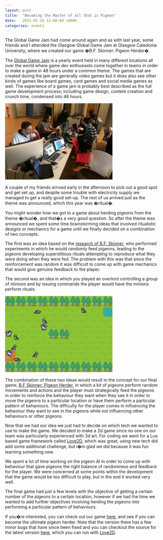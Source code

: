 ```yaml
---
layout: post
title:  "Becoming the Master of all that is Pigeon"
date:   2015-05-16 12:00:00 +0000
categories: events
---
```


The Global Game Jam had come around again and as with last year, some friends and I attended the Glasgow Global Game Jam at Glasgow Caledonia University, where we created our game �B.F. Skinner: Pigeon Herder�.

The [Global Game Jam][global-game-jam] is a yearly event held in many different locations all over the world where game dev enthusiasts come together in teams in order to make a game in 48 hours under a common theme. The games that are created during the jam are generally video games but it does also see other kinds of games like board games, card games and social media games as well. The experience of a game jam is probably best described as the full game development process; including game design, content creation and crunch time, condensed into 48 hours.

![alt text](https://github.com/AerialMantis/aerialmantis.github.io/raw/master/images/game-jam-2016.jpg "Game Jam 2016")

A couple of my friends arrived early in the afternoon to pick out a good spot and get set up, and despite some trouble with electricity supply we managed to get a really good set-up. The rest of us arrived just as the theme was announced, which this year was �ritual�.

You might wonder how we got to a game about herding pigeons from the theme �ritual�, and that�s a very good question. So after the theme was announced we spent some time brainstorming ideas that involved ritualistic designs or mechanics for a game until we finally decided on a combination of two concepts.

The first was an idea based on the [research of B.F. Skinner][b-f-skinner], who performed experiments in which he would randomly feed pigeons, leading to the pigeons developing superstitious rituals attempting to reproduce what they were doing when they were fed. The problem with this was that since the reinforcement was random it was difficult to come up with game mechanics that would give genuine feedback to the player.

The second was an idea in which you played an overlord controlling a group of minions and by issuing commands the player would have the minions perform rituals.

![alt text](https://github.com/AerialMantis/aerialmantis.github.io/raw/master/images/pigeon-herder.jpg "B.F Skinner: Pigeon Herder")

The combination of these two ideas would result in the concept for our final game; [B.F Skinner: Pigeon Herder][pigeon-herder], in which a kit of pigeons perform random movements and actions and the player must strategically feed the pigeons in order to reinforce the behaviour they want when they see it in order to move the pigeons to a particular location or have them perform a particular pattern of behaviours. The difficulty for the player comes in influencing the behaviour they want to see in the pigeons while not influencing other behaviours or other pigeons.

Now that we had our idea we just had to decide on which tech we wanted to use to make the game. We decided to make a 2d game since no one on our team was particularly experienced with 3d art. For coding we went for a Lua based game framework called [Love2D][love-2d], which was great, using new tech did add some additional challenge, but i�m glad we did because it was fun learning something new.

We spent a lot of time working on the pigeon AI in order to come up with behaviour that gave pigeons the right balance of randomness and feedback for the player. We were concerned at some points within the development that the game would be too difficult to play, but in the end it worked very well.

The final game had just a few levels with the objective of getting a certain number of the pigeons to a certain location, however if we had the time we wanted to add further objectives involving herding the pigeons into performing a particular pattern of behaviours.

If you�re interested, you can check out our game [here][pigeon-herder], and see if you can become the ultimate pigeon herder. Note that the version there has a few minor bugs that have since been fixed and you can checkout the source for the latest version [here][source], which you can run with [Love2D][love-2d].

[global-game-jam]: http://globalgamejam.org/
[b-f-skinner]: http://psychclassics.yorku.ca/Skinner/Pigeon/
[pigeon-herder]: http://globalgamejam.org/2016/games/bf-skinner-pigeon-herder
[love-2d]: https://love2d.org/
[source]: https://github.com/mulingkittens